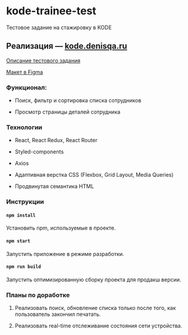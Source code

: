 # kode-trainee-test

Тестовое задание на стажировку в KODE

## Реализация — [kode.denisqa.ru](https://kode.denisqa.ru/)

[Описание тестового задания](https://github.com/appKODE/trainee-test-frontend)

[Макет в Figma](https://www.figma.com/file/GRRKONipVClULsfdCAuVs1/KODE-Trainee-Dev-Осень'21?node-id=11%3A14414)

### Функционал:

- Поиск, фильтр и сортировка списка сотрудников

- Просмотр страницы деталей сотрудника

### Технологии

- React, React Redux, React Router

- Styled-components

- Axios

- Адаптивная верстка CSS (Flexbox, Grid Layout, Media Queries)

- Продвинутая семантика HTML

### Инструкции

#### `npm install`

Установить npm, используемые в проекте.

#### `npm start`

Запустить приложение в режиме разработки.

#### `npm run build`

Запустить оптимизированную сборку проекта для продакш версии.

### Планы по доработке

1. Реализовать поиск, обновление списка только после того, как пользователь закончил печатать.

2. Реализовать real-time отслеживание состояния сети устройства.

